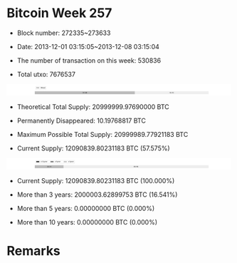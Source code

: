# Bitcoin Week 257

- Block number: 272335~273633

- Date: 2013-12-01 03:15:05~2013-12-08 03:15:04

- The number of transaction on this week: 530836

- Total utxo: 7676537

![](../images/mined_week257.png)

- Theoretical Total Supply: 20999999.97690000 BTC

- Permanently Disappeared: 10.19768817 BTC

- Maximum Possible Total Supply: 20999989.77921183 BTC

- Current Supply: 12090839.80231183 BTC (57.575%)

![](../images/year_week257.png)


- Current Supply: 12090839.80231183 BTC (100.000%)

- More than 3 years: 2000003.62899753 BTC (16.541%)

- More than 5 years: 0.00000000 BTC (0.000%)

- More than 10 years: 0.00000000 BTC (0.000%)

# Remarks


